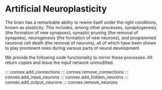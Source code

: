 # Artificial Neuroplasticity

The brain has a remarkable ability to rewire itself under the right conditions, known as plasticity. This includes, among other processes, synaptogenesis (the formation of new synapses), synaptic pruning (the removal of synapses), neurogenesis (the formation of new neurons), and programmed neuronal cell death (the removal of neurons), all of which have been shown to play prominent roles during various parts of neural development. 

We provide the following code functionality to mirror these processes. All return copies and leave the input network unmodified.

::: connex.add_connections
::: connex.remove_connections
::: connex.add_input_neurons
::: connex.add_hidden_neurons
::: connex.add_output_neurons
::: connex.remove_neurons